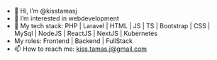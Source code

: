 - 👋 Hi, I’m @kisstamasj
- 👀 I’m interested in webdevelopment
- 🌱 My tech stack: PHP | Laravel | HTML | JS | TS | Bootstrap | CSS | MySql | NodeJS | ReactJS | NextJS | Kubernetes 
- My roles: Frontend | Backend | FullStack
- 📫 How to reach me: kiss.tamas.j@gmail.com

<!---
kisstamasj/kisstamasj is a ✨ special ✨ repository because its `README.md` (this file) appears on your GitHub profile.
You can click the Preview link to take a look at your changes.
--->
